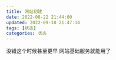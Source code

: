 ```yaml
---
title: 网站初建
date: 2022-08-22 21:44:00
updated: 2022-09-10 21:47:14
tags: [状态]
categories: 状态
---
```


没错这个时候甚至更早
网站基础服务就能用了
